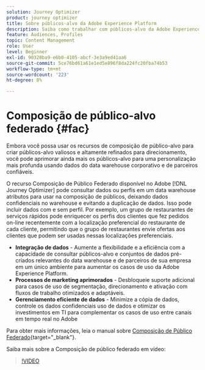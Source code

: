 ```yaml
---
solution: Journey Optimizer
product: journey optimizer
title: Sobre públicos-alvo da Adobe Experience Platform
description: Saiba como trabalhar com públicos-alvo da Adobe Experience Platform
feature: Audiences, Profiles
topic: Content Management
role: User
level: Beginner
exl-id: 90328ba9-e6b0-4105-abcf-3e3a9ed41aa6
source-git-commit: 5ce76bd61a61e1ed5e896f8da224fc20fba74b53
workflow-type: tm+mt
source-wordcount: '223'
ht-degree: 8%

---
```


# Composição de público-alvo federado {#fac}

Embora você possa usar os recursos de composição de público-alvo para criar públicos-alvo valiosos e altamente refinados para direcionamento, você pode aprimorar ainda mais os públicos-alvo para uma personalização mais profunda usando dados do data warehouse corporativo e de parceiros confiáveis.

O recurso Composição de Público Federado disponível no Adobe [!DNL Journey Optimizer] pode consultar dados ou perfis em um data warehouse
atributos para usar na composição de públicos, deixando dados confidenciais no warehouse e evitando a duplicação de dados. Isso pode incluir dados com e sem perfil. Por exemplo, um grupo de restaurantes de serviços rápidos pode enriquecer os perfis dos clientes
que fez pedidos on-line recentemente com a localização preferencial do restaurante de cada cliente, permitindo que o grupo de restaurantes envie ofertas aos clientes que podem ser usadas nessas localizações preferenciais.

* **Integração de dados** - Aumente a flexibilidade e a eficiência com a capacidade de consultar públicos-alvo e conjuntos de dados pré-criados relevantes do data warehouse e de parceiros de sua empresa em um único ambiente para aumentar os casos de uso da Adobe Experience Platform.
* **Processos de marketing aprimorados** - Desbloqueie suporte adicional para casos de uso de segmentação, direcionamento e ativação com fluxos de trabalho otimizados e adaptáveis.
* **Gerenciamento eficiente de dados** - Minimize a cópia de dados, controle os dados confidenciais
uso de dados e otimizar os investimentos em TI para complementar os casos de uso entre canais em tempo real no Adobe

Para obter mais informações, leia o manual sobre [Composição de Público Federado](https://experienceleague.adobe.com/pt-br/docs/federated-audience-composition/using/home){target="_blank"}.

Saiba mais sobre a Composição de público federado em vídeo:

>[!VIDEO](https://video.tv.adobe.com/v/3432261?quality=12)
